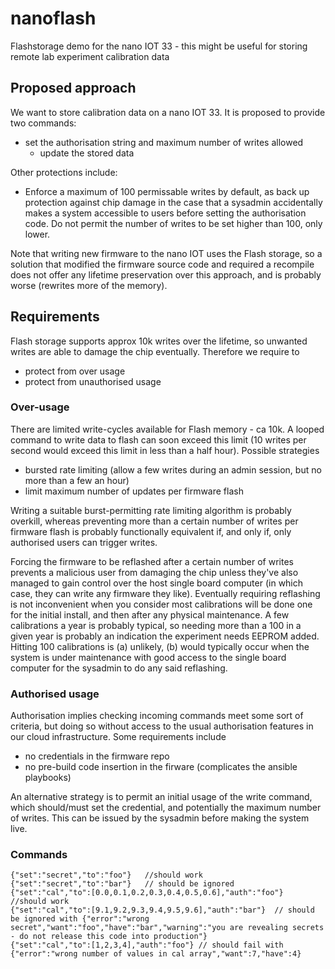 # nanoflash
Flashstorage demo for the nano IOT 33 - this might be useful for storing remote lab experiment calibration data 

## Proposed approach

We want to store calibration data on a nano IOT 33. It is proposed to provide two commands:

- set the authorisation string and maximum number of writes allowed 
  - update the stored data

Other protections include:

- Enforce a maximum of 100 permissable writes by default, as back up protection against chip damage in the case that a sysadmin accidentally makes a system accessible to users before setting the authorisation code. Do not permit the number of writes to be set higher than 100, only lower.


Note that writing new firmware to the nano IOT uses the Flash storage, so a solution that modified the firmware source code and required a recompile does not offer any lifetime preservation over this approach, and is probably worse (rewrites more of the memory).

## Requirements

Flash storage supports approx 10k writes over the lifetime, so unwanted writes are able to damage the chip eventually. Therefore we require to 

- protect from over usage 
- protect from unauthorised usage

### Over-usage

There are limited write-cycles available for Flash memory - ca 10k. A looped command to write data to flash can soon exceed this limit (10 writes per second would exceed this limit in less than a half hour). Possible strategies

- bursted rate limiting (allow a few writes during an admin session, but no more than a few an hour)
- limit maximum number of updates per firmware flash 

Writing a suitable burst-permitting rate limiting algorithm is probably overkill, whereas preventing more than a certain number of writes per firmware flash is probably functionally equivalent if, and only if, only authorised users can trigger writes.

Forcing the firmware to be reflashed after a certain number of writes prevents a malicious user  from damaging the chip unless they've also managed to gain control over the host single board computer (in which case, they can write any firmware they like). Eventually requiring reflashing is not inconvenient when you consider most calibrations will be done one for the initial install, and then after any physical maintenance. A few calibrations a year is probably typical, so needing more than a 100 in a given year is probably an indication the experiment needs EEPROM added. Hitting 100 calibrations is (a) unlikely, (b) would typically occur when the system is under maintenance with good access to the single board computer for the sysadmin to do any said reflashing.


### Authorised usage

Authorisation implies checking incoming commands meet some sort of criteria, but doing so without access to the usual authorisation features in our cloud infrastructure. Some requirements include

- no credentials in the firmware repo
- no pre-build code insertion in the firware (complicates the ansible playbooks)

An alternative strategy is to permit an initial usage of the write command, which should/must set the credential, and potentially the maximum number of writes. This can be issued by the sysadmin before making the system live.


### Commands

```
{"set":"secret","to":"foo"}   //should work
{"set":"secret","to":"bar"}   // should be ignored
{"set":"cal","to":[0.0,0.1,0.2,0.3,0.4,0.5,0.6],"auth":"foo"}  //should work
{"set":"cal","to":[9.1,9.2,9.3,9.4,9.5,9.6],"auth":"bar"}  // should be ignored with {"error":"wrong secret","want":"foo","have":"bar","warning":"you are revealing secrets - do not release this code into production"}
{"set":"cal","to":[1,2,3,4],"auth":"foo"} // should fail with {"error":"wrong number of values in cal array","want":7,"have":4}

```


